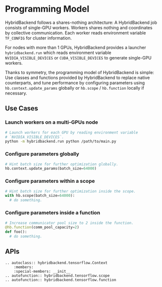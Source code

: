 # Programming Model

HybridBackend follows a shares-nothing architecture: A HybridBackend job
consists of single-GPU workers. Workers shares nothing and coordinates by
collective communication. Each worker reads environment variable `TF_CONFIG`
for cluster information.

For nodes with more than 1 GPUs, HybridBackend provides a launcher
`hybridbackend.run` which reads environment variable `NVIDIA_VISIBLE_DEVICES` or
`CUDA_VISIBLE_DEVICES` to generate single-GPU workers.

Thanks to symmetry, the programming model of HybridBackend is simple: Use
classes and functions provided by HybridBackend to replace native counterparts,
and tune performance by configuring parameters using `hb.context.update_params`
globally or `hb.scope` / `hb.function` locally if necessary.

## Use Cases

### Launch workers on a multi-GPUs node

```bash
# Launch workers for each GPU by reading environment variable
# `NVIDIA_VISIBLE_DEVICES`.
python -m hybridbackend.run python /path/to/main.py
```

### Configure parameters globally

```python
# Hint batch size for further optimization globally.
hb.context.update_params(batch_size=64000)
```

### Configure parameters within a scope

```python
# Hint batch size for further optimization inside the scope.
with hb.scope(batch_size=64000):
  # do something.
```

### Configure parameters inside a function

```python
# Increase communicator pool size to 2 inside the function.
@hb.function(comm_pool_capacity=2)
def foo():
  # do something.
```

## APIs

```{eval-rst}
.. autoclass:: hybridbackend.tensorflow.Context
    :members:
    :special-members: __init__
.. autofunction:: hybridbackend.tensorflow.scope
.. autofunction:: hybridbackend.tensorflow.function
```
